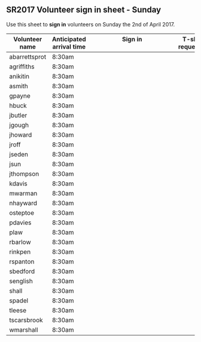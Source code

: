## SR2017 Volunteer sign in sheet - Sunday
Use this sheet to **sign in** volunteers on Sunday the 2nd of April 2017.

| Volunteer name | Anticipated arrival time | Sign in  &nbsp;&nbsp;&nbsp;&nbsp;&nbsp;&nbsp;&nbsp;&nbsp;&nbsp;&nbsp;&nbsp;&nbsp;&nbsp;&nbsp;&nbsp;&nbsp;&nbsp;&nbsp;&nbsp;&nbsp;&nbsp;&nbsp;&nbsp;&nbsp;&nbsp;&nbsp;&nbsp;&nbsp;&nbsp;&nbsp;&nbsp;&nbsp;&nbsp;&nbsp;&nbsp;&nbsp;&nbsp;&nbsp;&nbsp;&nbsp;&nbsp;&nbsp;&nbsp;&nbsp;&nbsp;&nbsp;&nbsp;&nbsp;&nbsp;&nbsp; | T-shirt requested |
| --------- | ------- | -------- | -------- |
| abarrettsprot | 8:30am | | |
| agriffiths | 8:30am | | |
| anikitin | 8:30am | | |
| asmith | 8:30am | | |
| gpayne | 8:30am | | |
| hbuck | 8:30am | | |
| jbutler | 8:30am | | |
| jgough | 8:30am |
| jhoward | 8:30am | | |
| jroff | 8:30am | | |
| jseden | 8:30am | | |
| jsun | 8:30am | | |
| jthompson | 8:30am | | |
| kdavis | 8:30am | | |
| mwarman | 8:30am | | |
| nhayward | 8:30am | | |
| osteptoe | 8:30am | | |
| pdavies | 8:30am | | |
| plaw | 8:30am | | |
| rbarlow | 8:30am | | |
| rinkpen | 8:30am | | |
| rspanton | 8:30am | | |
| sbedford | 8:30am | | |
| senglish | 8:30am | | |
| shall | 8:30am | | |
| spadel | 8:30am | | |
| tleese | 8:30am | | |
| tscarsbrook | 8:30am | | |
| wmarshall | 8:30am | | |
